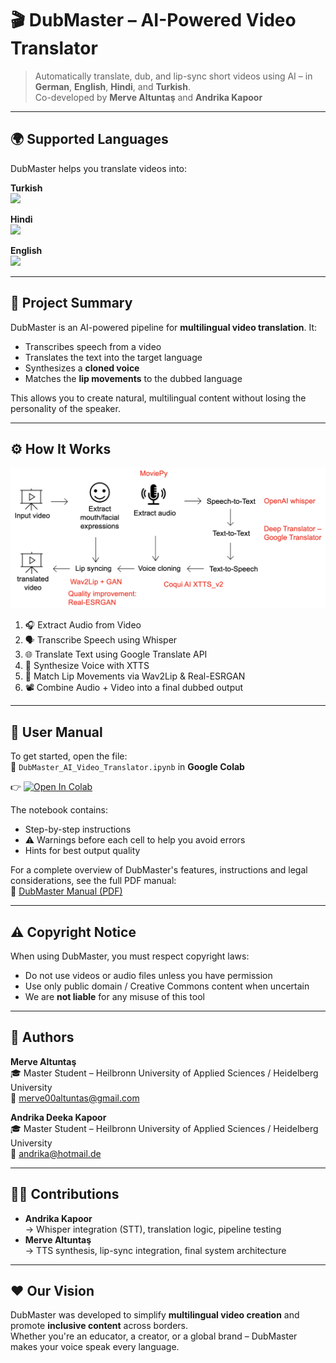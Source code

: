 # 🎬 DubMaster – AI-Powered Video Translator

> Automatically translate, dub, and lip-sync short videos using AI – in **German**, **English**, **Hindi**, and **Turkish**.  
> Co-developed by **Merve Altuntaş** and **Andrika Kapoor**

---

## 🌍 Supported Languages

DubMaster helps you translate videos into:

**Turkish**  
<img src="https://em-content.zobj.net/source/emojione/151/flag-for-turkey_1f1f9-1f1f7.png" width="40"/>

**Hindi**  
<img src="https://em-content.zobj.net/source/emojione/151/flag-for-india_1f1ee-1f1f3.png" width="40"/>

**English**  
<img src="https://em-content.zobj.net/source/emojione/151/flag-for-united-states_1f1fa-1f1f8.png" width="40"/>

---

## 🎯 Project Summary

DubMaster is an AI-powered pipeline for **multilingual video translation**. It:
- Transcribes speech from a video
- Translates the text into the target language
- Synthesizes a **cloned voice**
- Matches the **lip movements** to the dubbed language

This allows you to create natural, multilingual content without losing the personality of the speaker.

---

## ⚙️ How It Works

![DubMaster Pipeline](visuals/dubmaster_pipeline.png)

1. 🎧 Extract Audio from Video  
2. 🗣️ Transcribe Speech using Whisper  
3. 🌐 Translate Text using Google Translate API  
4. 🧠 Synthesize Voice with XTTS  
5. 👄 Match Lip Movements via Wav2Lip & Real-ESRGAN  
6. 📽️ Combine Audio + Video into a final dubbed output

---

## 📘 User Manual

To get started, open the file:  
📄 `DubMaster_AI_Video_Translator.ipynb` in **Google Colab**

👉 [![Open In Colab](https://colab.research.google.com/assets/colab-badge.svg)](#)

The notebook contains:
- Step-by-step instructions
- ⚠️ Warnings before each cell to help you avoid errors
- Hints for best output quality

For a complete overview of DubMaster's features, instructions and legal considerations, see the full PDF manual:  
📘 [DubMaster Manual (PDF)](https://github.com/andrika-ka/DubMaster-AI_Powered_Video_Translator/blob/main/Manual_DubMaster.pdf)


---

## ⚠️ Copyright Notice

When using DubMaster, you must respect copyright laws:

- Do not use videos or audio files unless you have permission
- Use only public domain / Creative Commons content when uncertain
- We are **not liable** for any misuse of this tool

---

## 👥 Authors

**Merve Altuntaş**  
🎓 Master Student – Heilbronn University of Applied Sciences / Heidelberg University  
📧 merve00altuntas@gmail.com  

**Andrika Deeka Kapoor**  
🎓 Master Student – Heilbronn University of Applied Sciences / Heidelberg University  
📧 andrika@hotmail.de

---

## 🧑‍💻 Contributions

- **Andrika Kapoor**  
  → Whisper integration (STT), translation logic, pipeline testing  
- **Merve Altuntaş**  
  → TTS synthesis, lip-sync integration, final system architecture

---

## ❤️ Our Vision

DubMaster was developed to simplify **multilingual video creation** and promote **inclusive content** across borders.  
Whether you're an educator, a creator, or a global brand – DubMaster makes your voice speak every language.



